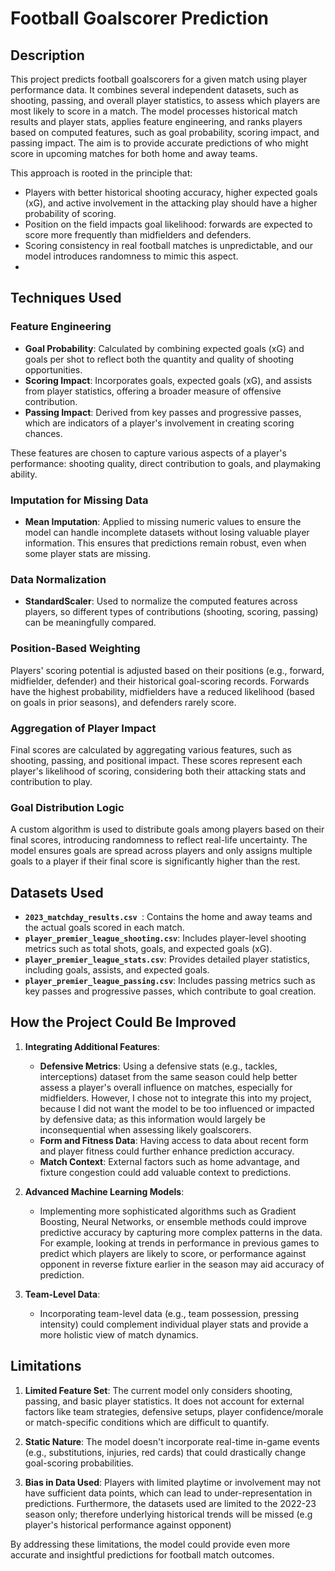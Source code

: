 # Football Goalscorer Prediction

## Description

This project predicts football goalscorers for a given match using player performance data. It combines several independent datasets, such as shooting, passing, and overall player statistics, to assess which players are most likely to score in a match. The model processes historical match results and player stats, applies feature engineering, and ranks players based on computed features, such as goal probability, scoring impact, and passing impact. The aim is to provide accurate predictions of who might score in upcoming matches for both home and away teams.

This approach is rooted in the principle that:
- Players with better historical shooting accuracy, higher expected goals (xG), and active involvement in the attacking play should have a higher probability of scoring.
- Position on the field impacts goal likelihood: forwards are expected to score more frequently than midfielders and defenders.
- Scoring consistency in real football matches is unpredictable, and our model introduces randomness to mimic this aspect.
- 
## Techniques Used

### Feature Engineering
- **Goal Probability**: Calculated by combining expected goals (xG) and goals per shot to reflect both the quantity and quality of shooting opportunities.
- **Scoring Impact**: Incorporates goals, expected goals (xG), and assists from player statistics, offering a broader measure of offensive contribution.
- **Passing Impact**: Derived from key passes and progressive passes, which are indicators of a player's involvement in creating scoring chances.

These features are chosen to capture various aspects of a player's performance: shooting quality, direct contribution to goals, and playmaking ability.

### Imputation for Missing Data
- **Mean Imputation**: Applied to missing numeric values to ensure the model can handle incomplete datasets without losing valuable player information. This ensures that predictions remain robust, even when some player stats are missing.

### Data Normalization
- **StandardScaler**: Used to normalize the computed features across players, so different types of contributions (shooting, scoring, passing) can be meaningfully compared.

### Position-Based Weighting
Players' scoring potential is adjusted based on their positions (e.g., forward, midfielder, defender) and their historical goal-scoring records. Forwards have the highest probability, midfielders have a reduced likelihood (based on goals in prior seasons), and defenders rarely score.

### Aggregation of Player Impact
Final scores are calculated by aggregating various features, such as shooting, passing, and positional impact. These scores represent each player's likelihood of scoring, considering both their attacking stats and contribution to play.

### Goal Distribution Logic
A custom algorithm is used to distribute goals among players based on their final scores, introducing randomness to reflect real-life uncertainty. The model ensures goals are spread across players and only assigns multiple goals to a player if their final score is significantly higher than the rest.

## Datasets Used

- **`2023_matchday_results.csv `**: Contains the home and away teams and the actual goals scored in each match.
- **`player_premier_league_shooting.csv`**: Includes player-level shooting metrics such as total shots, goals, and expected goals (xG).
- **`player_premier_league_stats.csv`**: Provides detailed player statistics, including goals, assists, and expected goals.
- **`player_premier_league_passing.csv`**: Includes passing metrics such as key passes and progressive passes, which contribute to goal creation.

## How the Project Could Be Improved

1. **Integrating Additional Features**:
   - **Defensive Metrics**: Using a defensive stats (e.g., tackles, interceptions) dataset from the same season could help better assess a player's overall influence on matches, especially for midfielders. However, I chose not to integrate this into my project, because I did not want the model to be too influenced or impacted by defensive data; as this information would largely be inconsequential when assessing likely goalscorers. 
   - **Form and Fitness Data**: Having access to data about recent form and player fitness could further enhance prediction accuracy.
   - **Match Context**: External factors such as home advantage, and fixture congestion could add valuable context to predictions.

2. **Advanced Machine Learning Models**:
   - Implementing more sophisticated algorithms such as Gradient Boosting, Neural Networks, or ensemble methods could improve predictive accuracy by capturing more complex patterns in the data. For example, looking at trends in performance in previous games to predict which players are likely to score, or performance against opponent in reverse fixture earlier in the season may aid accuracy of prediction. 

3. **Team-Level Data**:
   - Incorporating team-level data (e.g., team possession, pressing intensity) could complement individual player stats and provide a more holistic view of match dynamics.

## Limitations

1. **Limited Feature Set**: The current model only considers shooting, passing, and basic player statistics. It does not account for external factors like team strategies, defensive setups, player confidence/morale or match-specific conditions which are difficult to quantify.
   
2. **Static Nature**: The model doesn't incorporate real-time in-game events (e.g., substitutions, injuries, red cards) that could drastically change goal-scoring probabilities.

3. **Bias in Data Used**: Players with limited playtime or involvement may not have sufficient data points, which can lead to under-representation in predictions. Furthermore, the datasets used are limited to the 2022-23 season only; therefore underlying historical trends will be missed (e.g player's historical performance against opponent)

By addressing these limitations, the model could provide even more accurate and insightful predictions for football match outcomes.
